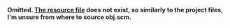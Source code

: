 **Omitted. [The resource file](https://inst.eecs.berkeley.edu/~cs61a/lib/) does not exist, so similarly to the project files, I'm unsure from where to source obj.scm.**